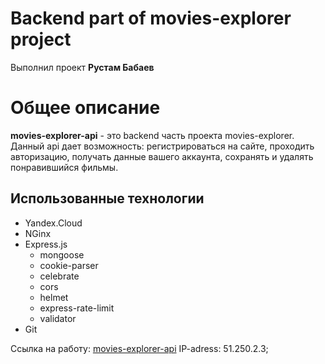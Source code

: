 # 
Backend part of movies-explorer project
==================

Выполнил проект **Рустам Бабаев**


Общее описание
==============
**movies-explorer-api** - это backend часть проекта movies-explorer. Данный api дает возможность: регистрироваться на сайте, проходить авторизацию, получать данные вашего аккаунта, сохранять и удалять понравившийся фильмы.

## Использованные технологии

* Yandex.Cloud
* NGinx
* Express.js
    * mongoose
    * cookie-parser
    * celebrate
    * cors
    * helmet
    * express-rate-limit
    * validator
* Git

Ссылка на работу: [movies-explorer-api](https://movies-explorer.babaev.nomoredomains.work)
IP-adress: 51.250.2.3;

